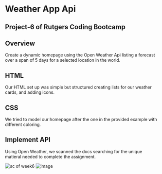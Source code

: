 # Weather App Api

## Project-6 of Rutgers Coding Bootcamp

## Overview
Create a dynamic homepage using the Open Weather Api listing a forecast over a span of 5 days for a selected location in the world.

## HTML
Our HTML set up was simple but structured creating lists for our weather cards, and adding icons.

## CSS
We tried to model our homepage after the one in the provided example with different coloring.

## Implement API
Using Open Weather, we scanned the docs searching for the unique matieral needed to complete the assignment.


![sc of week6](https://github.com/Armond-Guze/weather-app-api/assets/88688052/e7e854cc-01c7-40f7-b534-9f23a6350642)
![image](https://github.com/Armond-Guze/weather-app-api/assets/88688052/fb8ee88f-3b9d-4f4e-b942-349a44d1a704)
